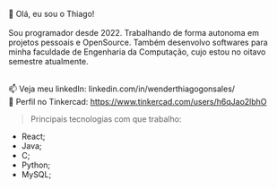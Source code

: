 👋 Olá, eu sou o Thiago! <br> <br>
Sou programador desde 2022. Trabalhando de forma autonoma em projetos pessoais e OpenSource. Também desenvolvo softwares para minha faculdade de Engenharia da Computação, cujo estou no oitavo semestre atualmente. <br> <br>

📫 Veja meu linkedIn: linkedin.com/in/wenderthiagogonsales/ <br>
🚀 Perfil no Tinkercad: https://www.tinkercad.com/users/h6qJao2lbhO

>Principais tecnologias com que trabalho:
* React;
* Java;
* C;
* Python;
* MySQL;

<!---
WenderG/WenderG is a ✨ special ✨ repository because its `README.md` (this file) appears on your GitHub profile.
You can click the Preview link to take a look at your changes.
--->
